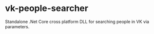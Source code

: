 # vk-people-searcher
Standalone .Net Core cross platform DLL for searching people in VK via parameters.

